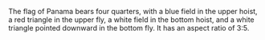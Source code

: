 The flag of Panama bears four quarters, with a blue field in the upper hoist, a red triangle in the upper fly, a white field in the bottom hoist, and a white triangle pointed downward in the bottom fly. It has an aspect ratio of 3:5.